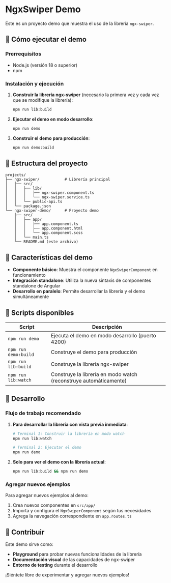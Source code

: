 # NgxSwiper Demo

Este es un proyecto demo que muestra el uso de la librería `ngx-swiper`.

## 🚀 Cómo ejecutar el demo

### Prerrequisitos
- Node.js (versión 18 o superior)
- npm

### Instalación y ejecución

1. **Construir la librería ngx-swiper** (necesario la primera vez y cada vez que se modifique la librería):
   ```bash
   npm run lib:build
   ```

2. **Ejecutar el demo en modo desarrollo**:
   ```bash
   npm run demo
   ```

3. **Construir el demo para producción**:
   ```bash
   npm run demo:build
   ```

## 📁 Estructura del proyecto

```
projects/
├── ngx-swiper/           # Librería principal
│   ├── src/
│   │   ├── lib/
│   │   │   ├── ngx-swiper.component.ts
│   │   │   └── ngx-swiper.service.ts
│   │   └── public-api.ts
│   └── package.json
└── ngx-swiper-demo/      # Proyecto demo
    ├── src/
    │   ├── app/
    │   │   ├── app.component.ts
    │   │   ├── app.component.html
    │   │   └── app.component.scss
    │   └── main.ts
    └── README.md (este archivo)
```

## 🎯 Características del demo

- **Componente básico**: Muestra el componente `NgxSwiperComponent` en funcionamiento
- **Integración standalone**: Utiliza la nueva sintaxis de componentes standalone de Angular
- **Desarrollo en paralelo**: Permite desarrollar la librería y el demo simultáneamente

## 🔧 Scripts disponibles

| Script | Descripción |
|--------|-------------|
| `npm run demo` | Ejecuta el demo en modo desarrollo (puerto 4200) |
| `npm run demo:build` | Construye el demo para producción |
| `npm run lib:build` | Construye la librería ngx-swiper |
| `npm run lib:watch` | Construye la librería en modo watch (reconstruye automáticamente) |

## 📝 Desarrollo

### Flujo de trabajo recomendado

1. **Para desarrollar la librería con vista previa inmediata**:
   ```bash
   # Terminal 1: Construir la librería en modo watch
   npm run lib:watch
   
   # Terminal 2: Ejecutar el demo
   npm run demo
   ```

2. **Solo para ver el demo con la librería actual**:
   ```bash
   npm run lib:build && npm run demo
   ```

### Agregar nuevos ejemplos

Para agregar nuevos ejemplos al demo:

1. Crea nuevos componentes en `src/app/`
2. Importa y configura el `NgxSwiperComponent` según tus necesidades
3. Agrega la navegación correspondiente en `app.routes.ts`

## 🤝 Contribuir

Este demo sirve como:
- **Playground** para probar nuevas funcionalidades de la librería
- **Documentación visual** de las capacidades de ngx-swiper
- **Entorno de testing** durante el desarrollo

¡Siéntete libre de experimentar y agregar nuevos ejemplos!
